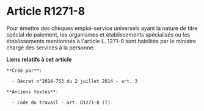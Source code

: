 # Article R1271-8

Pour émettre des chèques emploi-service universels ayant la nature de titre spécial de paiement, les organismes et
établissements spécialisés ou les établissements mentionnés à l'article L. 1271-9 sont habilités par le ministre chargé des
services à la personne.

**Liens relatifs à cet article**

	**Créé par**:

	  - Décret n°2014-753 du 2 juillet 2014 - art. 3

	**Anciens textes**:

	  - Code du travail - art. D1271-8 (T)
